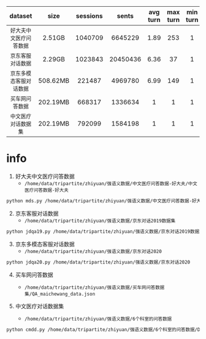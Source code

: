 | dataset | size | sessions | sents | avg turn | max turn | min turn |
| :---: | :---: | :---: | :---: | :---: | :---: | :---: |
| `好大夫中文医疗问答数据` | 2.51GB | 1040709 | 6645229 | 1.89 | 253 | 1 |
| `京东客服对话数据` | 2.29GB | 1023843 | 20450436 | 6.36 | 37 | 1 |
| `京东多模态客服对话数据` | 508.62MB | 221487 | 4969780 | 6.99 | 149 | 1 |
| `买车网问答数据` | 202.19MB | 668317 | 1336634 | 1 | 1 | 1 |
| `中文医疗对话数据集` | 202.19MB | 792099 | 1584198 | 1 | 1 | 1 |

# info
1. 好大夫中文医疗问答数据
    * `/home/data/tripartite/zhiyuan/强语义数据/中文医疗问答数据-好大夫/中文医疗问答数据-好大夫`
```bash
python mds.py /home/data/tripartite/zhiyuan/强语义数据/中文医疗问答数据-好大夫/中文医疗问答数据-好大夫
```

2. 京东客服对话数据
    * `/home/data/tripartite/zhiyuan/强语义数据/京东对话2019数据集`
```bash
python jdqa19.py /home/data/tripartite/zhiyuan/强语义数据/京东对话2019数据集/JDDC_Dataset_LREC.txt
```

3. 京东多模态客服对话数据
    * `/home/data/tripartite/zhiyuan/强语义数据/京东对话2020`
```bash
python jdqa20.py /home/data/tripartite/zhiyuan/强语义数据/京东对话2020
```

4. 买车网问答数据
    * `/home/data/tripartite/zhiyuan/强语义数据/买车网问答数据集/QA_maichewang_data.json`
    
5. 中文医疗对话数据集
    * `/home/data/tripartite/zhiyuan/强语义数据/6个科室的问答数据`
```bash
python cmdd.py /home/data/tripartite/zhiyuan/强语义数据/6个科室的问答数据/Data_数据
```